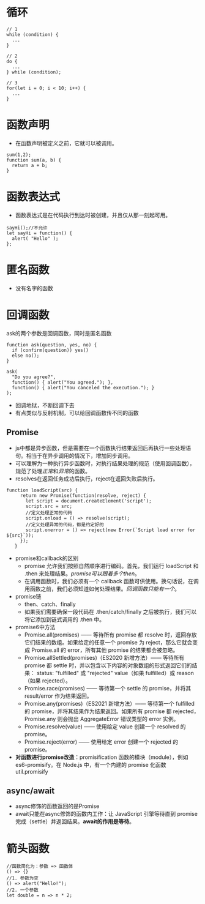 # 循环
```
// 1
while (condition) {
  ...
}

// 2
do {
  ...
} while (condition);

// 3
for(let i = 0; i < 10; i++) {
  ...
}
```
# 函数声明
- 在函数声明被定义之前，它就可以被调用。
```
sum(1,2);
function sum(a, b) {
  return a + b;
}
```
# 函数表达式
- 函数表达式是在代码执行到达时被创建，并且仅从那一刻起可用。
```
sayHi();//不允许
let sayHi = function() {
  alert( "Hello" );
};
```
# 匿名函数
- 没有名字的函数
# 回调函数
ask的两个参数是回调函数，同时是匿名函数
```
function ask(question, yes, no) {
  if (confirm(question)) yes()
  else no();
}

ask(
  "Do you agree?",
  function() { alert("You agreed."); },
  function() { alert("You canceled the execution."); }
);
```
- 回调地狱，不断回调下去
- 有点类似与反射机制，可以给回调函数传不同的函数
## Promise
- js中都是异步函数，但是需要在一个函数执行结果返回后再执行一些处理语句。相当于在异步调用的情况下，增加同步调用。
- 可以理解为一种执行异步函数时，对执行结果处理的规范（使用回调函数），规范了处理*正常*和*异常*的函数。
- resolves在返回任务成功后执行，reject在返回失败后执行。
```
function loadScript(src) {
     return new Promise(function(resolve, reject) {
       let script = document.createElement('script');
       script.src = src;
       //定义处理正常的代码
       script.onload = () => resolve(script);
       //定义处理异常的代码，都是约定好的
       script.onerror = () => reject(new Error(`Script load error for ${src}`));
     });
   }
```
- promise和callback的区别
  - promise 允许我们按照自然顺序进行编码。首先，我们运行 loadScript 和 .then 来处理结果。*promise可以跟着多个then*。	
  - 在调用函数时，我们必须有一个 callback 函数可供使用。换句话说，在调用函数之前，我们必须知道如何处理结果。*回调函数只能有一个*。
- promise链
  - then、catch、finally
  - 如果我们需要确保一段代码在 .then/catch/finally 之后被执行，我们可以将它添加到链式调用的 .then 中。
- promise6中方法
  - Promise.all(promises) —— 等待所有 promise 都 resolve 时，返回存放它们结果的数组。如果给定的任意一个 promise 为 reject，那么它就会变成 Promise.all 的 error，所有其他 promise 的结果都会被忽略。
  - Promise.allSettled(promises)（ES2020 新增方法）—— 等待所有 promise 都 settle 时，并以包含以下内容的对象数组的形式返回它们的结果：
     status: "fulfilled" 或 "rejected"
     value（如果 fulfilled）或 reason（如果 rejected）。
  - Promise.race(promises) —— 等待第一个 settle 的 promise，并将其 result/error 作为结果返回。
  - Promise.any(promises)（ES2021 新增方法）—— 等待第一个 fulfilled 的 promise，并将其结果作为结果返回。如果所有 promise 都 rejected，Promise.any 则会抛出 AggregateError 错误类型的 error 实例。
  - Promise.resolve(value) —— 使用给定 value 创建一个 resolved 的 promise。
  - Promise.reject(error) —— 使用给定 error 创建一个 rejected 的 promise。
- **对函数进行promise改造**：promisification 函数的模块（module），例如 es6-promisify。在 Node.js 中，有一个内建的 promise 化函数 util.promisify
## async/await
- async修饰的函数返回的是Promise
- await只能在async修饰的函数内工作：让 JavaScript 引擎等待直到 promise 完成（settle）并返回结果。**await的作用是等待**。
# 箭头函数
```
//函数简化为：参数 => 函数体
() => {}
//1. 参数为空
() => alert("Hello!");
//2. 一个参数
let double = n => n * 2;
```
